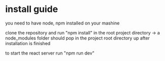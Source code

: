 # install guide

you need to have node, npm installed on your mashine

clone the repository and run "npm install" in the root project directory
-> a node_modules folder should pop in the project root directory up after installation is finished

to start the react server run "npm run dev"